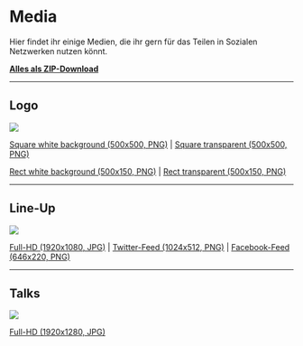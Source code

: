 # Media
 
Hier findet ihr einige Medien, die ihr gern für das Teilen in Sozialen Netzwerken nutzen könnt.

<i class="fa fa-download"></i> **[Alles als ZIP-Download](@baseUrl@/images/downloads/phpdd17/phpdd17-media.zip)**

<hr class="blockspace">

## Logo

<img src="@baseUrl@/images/downloads/phpdd17/phpdd17-logo-500x150.png" class="img-responsive blockspace">

<i class="fa fa-download"></i>
[Square white background (500x500, PNG)](@baseUrl@/images/downloads/phpdd17/phpdd17-logo-500x500.png) |
[Square transparent (500x500, PNG)](@baseUrl@/images/downloads/phpdd17/phpdd17-logo-500x500-transparent.png)

<i class="fa fa-download"></i>
[Rect white background (500x150, PNG)](@baseUrl@/images/downloads/phpdd17/phpdd17-logo-500x150.png) |
[Rect transparent (500x150, PNG)](@baseUrl@/images/downloads/phpdd17/phpdd17-logo-500x150-transparent.png)

<hr class="blockspace">

## Line-Up

<img src="@baseUrl@/images/downloads/phpdd17/phpdd17-lineup-twitter.png" class="img-responsive blockspace">

<i class="fa fa-download"></i>
[Full-HD (1920x1080, JPG)](@baseUrl@/images/downloads/phpdd17/phpdd17-lineup-fullhd.jpg) |
[Twitter-Feed (1024x512, PNG)](@baseUrl@/images/downloads/phpdd17/phpdd17-lineup-twitter.png) |
[Facebook-Feed (646x220, PNG)](@baseUrl@/images/downloads/phpdd17/phpdd17-lineup-facebook.png)

<hr class="blockspace">

## Talks

<img src="@baseUrl@/images/downloads/phpdd17/phpdd17-talks-fullhd.jpg" class="img-responsive blockspace">

<i class="fa fa-download"></i>
[Full-HD (1920x1280, JPG)](@baseUrl@/images/downloads/phpdd17/phpdd17-talks-fullhd.jpg)
